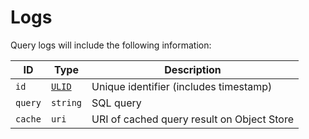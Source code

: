 # Logs

Query logs will include the following information:

| ID | Type | Description |
| -- | ---- | ----------- |
| `id` | [`ULID`](https://github.com/ulid/spec) | Unique identifier (includes timestamp) |
| `query` | `string` | SQL query |
| `cache` | `uri` | URI of cached query result on Object Store |
